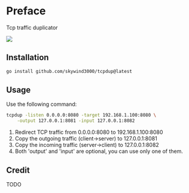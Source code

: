 # Preface

Tcp traffic duplicator

![](https://skywind3000.github.io/images/p/misc/2024/tcpdup.png)

## Installation

```bash
go install github.com/skywind3000/tcpdup@latest
```

## Usage

Use the following command:

```bash
tcpdup -listen 0.0.0.0:8080 -target 192.168.1.100:8080 \
    -output 127.0.0.1:8081 -input 127.0.0.1:8082
```

1) Redirect TCP traffic from 0.0.0.0:8080 to 192.168.1.100:8080
2) Copy the outgoing traffic (client->server) to 127.0.0.1:8081
3) Copy the incoming traffic (server->client) to 127.0.0.1:8082
4) Both 'output' and 'input' are optional, you can use only one of them.


## Credit

TODO


